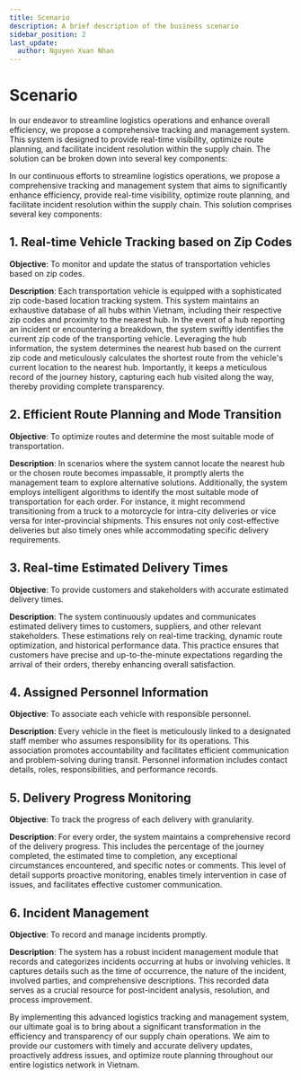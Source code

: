 ```yaml
---
title: Scenario
description: A brief description of the business scenario
sidebar_position: 2
last_update:
  author: Nguyen Xuan Nhan
---
```


# Scenario

<p align="justify">

In our endeavor to streamline logistics operations and enhance overall efficiency, we propose a comprehensive tracking and management system. This system is designed to provide real-time visibility, optimize route planning, and facilitate incident resolution within the supply chain. The solution can be broken down into several key components:

In our continuous efforts to streamline logistics operations, we propose a comprehensive tracking and management system that aims to significantly enhance efficiency, provide real-time visibility, optimize route planning, and facilitate incident resolution within the supply chain. This solution comprises several key components:

</p>

## 1. Real-time Vehicle Tracking based on Zip Codes

<p align="justify">

**Objective**: To monitor and update the status of transportation vehicles based on zip codes.

**Description**: Each transportation vehicle is equipped with a sophisticated zip code-based location tracking system. This system maintains an exhaustive database of all hubs within Vietnam, including their respective zip codes and proximity to the nearest hub. In the event of a hub reporting an incident or encountering a breakdown, the system swiftly identifies the current zip code of the transporting vehicle. Leveraging the hub information, the system determines the nearest hub based on the current zip code and meticulously calculates the shortest route from the vehicle's current location to the nearest hub. Importantly, it keeps a meticulous record of the journey history, capturing each hub visited along the way, thereby providing complete transparency.

</p>

## 2. Efficient Route Planning and Mode Transition

<p align="justify">

**Objective**: To optimize routes and determine the most suitable mode of transportation.

**Description**: In scenarios where the system cannot locate the nearest hub or the chosen route becomes impassable, it promptly alerts the management team to explore alternative solutions. Additionally, the system employs intelligent algorithms to identify the most suitable mode of transportation for each order. For instance, it might recommend transitioning from a truck to a motorcycle for intra-city deliveries or vice versa for inter-provincial shipments. This ensures not only cost-effective deliveries but also timely ones while accommodating specific delivery requirements.

</p>

## 3. Real-time Estimated Delivery Times

<p align="justify">

**Objective**: To provide customers and stakeholders with accurate estimated delivery times.

**Description**: The system continuously updates and communicates estimated delivery times to customers, suppliers, and other relevant stakeholders. These estimations rely on real-time tracking, dynamic route optimization, and historical performance data. This practice ensures that customers have precise and up-to-the-minute expectations regarding the arrival of their orders, thereby enhancing overall satisfaction.

</p>

## 4. Assigned Personnel Information

<p align="justify">

**Objective**: To associate each vehicle with responsible personnel.

**Description**: Every vehicle in the fleet is meticulously linked to a designated staff member who assumes responsibility for its operations. This association promotes accountability and facilitates efficient communication and problem-solving during transit. Personnel information includes contact details, roles, responsibilities, and performance records.

</p>

## 5. Delivery Progress Monitoring

<p align="justify">

**Objective**: To track the progress of each delivery with granularity.

**Description**: For every order, the system maintains a comprehensive record of the delivery progress. This includes the percentage of the journey completed, the estimated time to completion, any exceptional circumstances encountered, and specific notes or comments. This level of detail supports proactive monitoring, enables timely intervention in case of issues, and facilitates effective customer communication.

</p>

## 6. Incident Management

<p align="justify">

**Objective**: To record and manage incidents promptly.

**Description**: The system has a robust incident management module that records and categorizes incidents occurring at hubs or involving vehicles. It captures details such as the time of occurrence, the nature of the incident, involved parties, and comprehensive descriptions. This recorded data serves as a crucial resource for post-incident analysis, resolution, and process improvement.

By implementing this advanced logistics tracking and management system, our ultimate goal is to bring about a significant transformation in the efficiency and transparency of our supply chain operations. We aim to provide our customers with timely and accurate delivery updates, proactively address issues, and optimize route planning throughout our entire logistics network in Vietnam.

</p>

